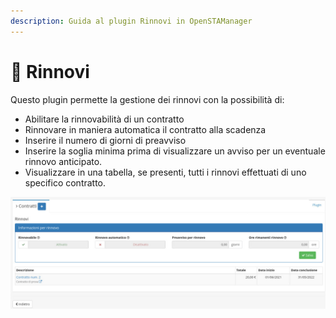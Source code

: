 ```yaml
---
description: Guida al plugin Rinnovi in OpenSTAManager
---
```


# 🔄 Rinnovi

Questo plugin permette la gestione dei rinnovi con la possibilità di:

* Abilitare la rinnovabilità di un contratto
* Rinnovare in maniera automatica il contratto alla scadenza
* Inserire il numero di giorni di preavviso
* Inserire la soglia minima prima di visualizzare un avviso per un eventuale rinnovo anticipato.
* Visualizzare in una tabella, se presenti, tutti i rinnovi effettuati di uno specifico contratto.

![](<../../../../.gitbook/assets/image (98) (1) (1) (1).png>)
